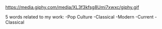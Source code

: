 https://media.giphy.com/media/XL3f3kfsg8Umi7xwxc/giphy.gif

5 words related to my work:
  -Pop Culture
  -Classical
  -Modern
  -Current
  -Classical
